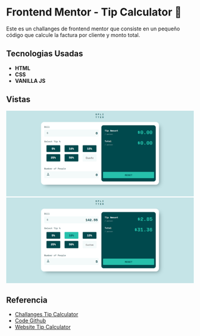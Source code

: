 # Frontend Mentor - Tip Calculator 🧔

Este es un challanges de frontend mentor que consiste en un pequeño código que calcule la factura por cliente y monto total.

## Tecnologias Usadas

- **HTML**
- **CSS**
- **VANILLA JS**

## Vistas

![vista 1](./img/tipcalculator-2.png)
![vista 2](./img/tipcalculator-1.png)

## Referencia

- [Challanges Tip Calculator](https://www.frontendmentor.io/challenges/tip-calculator-app-ugJNGbJUX)
- [Code Github]()
- [Website Tip Calculator]()
